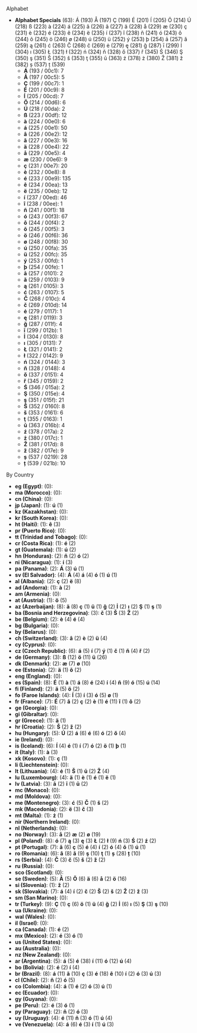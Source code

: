 Alphabet

- **Alphabet Specials** (63):  Á (193) Å (197) Ç (199) É (201) Í (205) Ö (214) Ú (218) ß (223) à (224) á (225) â (226) ã (227) ä (228) å (229) æ (230) ç (231) è (232) é (233) ê (234) ë (235) í (237) î (238) ñ (241) ó (243) ô (244) õ (245) ö (246) ø (248) ú (250) ü (252) ý (253) þ (254) ā (257) ă (259) ą (261) ć (263) Č (268) č (269) ė (279) ę (281) ğ (287) ī (299) İ (304) ı (305) Ł (321) ł (322) ń (324) ň (328) ő (337) ř (345) Ś (346) Ş (350) ş (351) Š (352) š (353) ţ (355) ū (363) ź (378) ż (380) Ž (381) ž (382) ș (537) ț (539)
  - **Á** (193 / 00c1): 7
  - **Å** (197 / 00c5): 5
  - **Ç** (199 / 00c7): 1
  - **É** (201 / 00c9): 8
  - **Í** (205 / 00cd): 7
  - **Ö** (214 / 00d6): 6
  - **Ú** (218 / 00da): 2
  - **ß** (223 / 00df): 12
  - **à** (224 / 00e0): 6
  - **á** (225 / 00e1): 50
  - **â** (226 / 00e2): 12
  - **ã** (227 / 00e3): 16
  - **ä** (228 / 00e4): 22
  - **å** (229 / 00e5): 4
  - **æ** (230 / 00e6): 9
  - **ç** (231 / 00e7): 20
  - **è** (232 / 00e8): 8
  - **é** (233 / 00e9): 135
  - **ê** (234 / 00ea): 13
  - **ë** (235 / 00eb): 12
  - **í** (237 / 00ed): 46
  - **î** (238 / 00ee): 1
  - **ñ** (241 / 00f1): 18
  - **ó** (243 / 00f3): 67
  - **ô** (244 / 00f4): 2
  - **õ** (245 / 00f5): 3
  - **ö** (246 / 00f6): 36
  - **ø** (248 / 00f8): 30
  - **ú** (250 / 00fa): 35
  - **ü** (252 / 00fc): 35
  - **ý** (253 / 00fd): 1
  - **þ** (254 / 00fe): 1
  - **ā** (257 / 0101): 2
  - **ă** (259 / 0103): 9
  - **ą** (261 / 0105): 3
  - **ć** (263 / 0107): 5
  - **Č** (268 / 010c): 4
  - **č** (269 / 010d): 14
  - **ė** (279 / 0117): 1
  - **ę** (281 / 0119): 3
  - **ğ** (287 / 011f): 4
  - **ī** (299 / 012b): 1
  - **İ** (304 / 0130): 8
  - **ı** (305 / 0131): 7
  - **Ł** (321 / 0141): 2
  - **ł** (322 / 0142): 9
  - **ń** (324 / 0144): 3
  - **ň** (328 / 0148): 4
  - **ő** (337 / 0151): 4
  - **ř** (345 / 0159): 2
  - **Ś** (346 / 015a): 2
  - **Ş** (350 / 015e): 4
  - **ş** (351 / 015f): 21
  - **Š** (352 / 0160): 8
  - **š** (353 / 0161): 6
  - **ţ** (355 / 0163): 1
  - **ū** (363 / 016b): 4
  - **ź** (378 / 017a): 2
  - **ż** (380 / 017c): 1
  - **Ž** (381 / 017d): 8
  - **ž** (382 / 017e): 9
  - **ș** (537 / 0219): 28
  - **ț** (539 / 021b): 10




By Country


- **eg (Egypt)**:  (0): 
- **ma (Morocco)**:  (0): 
- **cn (China)**:  (0): 
- **jp (Japan)**:  (1):  **ú** (1)
- **kz (Kazakhstan)**:  (0): 
- **kr (South Korea)**:  (0): 
- **ht (Haiti)**:  (1):  **ê** (3)
- **pr (Puerto Rico)**:  (0): 
- **tt (Trinidad and Tobago)**:  (0): 
- **cr (Costa Rica)**:  (1):  **é** (2)
- **gt (Guatemala)**:  (1):  **ú** (2)
- **hn (Honduras)**:  (2):  **ñ** (2) **ó** (2)
- **ni (Nicaragua)**:  (1):  **í** (3)
- **pa (Panama)**:  (2):  **Á** (3) **ú** (1)
- **sv (El Salvador)**:  (4):  **Á** (4) **á** (4) **ó** (1) **ú** (1)
- **al (Albania)**:  (2):  **ç** (2) **ë** (8)
- **ad (Andorra)**:  (1):  **à** (2)
- **am (Armenia)**:  (0): 
- **at (Austria)**:  (1):  **ö** (5)
- **az (Azerbaijan)**:  (8):  **ä** (8) **ç** (1) **ü** (1) **ğ** (2) **İ** (2) **ı** (2) **Ş** (1) **ş** (1)
- **ba (Bosnia and Herzegovina)**:  (3):  **č** (3) **Š** (3) **Ž** (2)
- **be (Belgium)**:  (2):  **è** (4) **é** (4)
- **bg (Bulgaria)**:  (0): 
- **by (Belarus)**:  (0): 
- **ch (Switzerland)**:  (3):  **â** (2) **è** (2) **ü** (4)
- **cy (Cyprus)**:  (0): 
- **cz (Czech Republic)**:  (6):  **á** (5) **í** (7) **ý** (1) **č** (1) **ň** (4) **ř** (2)
- **de (Germany)**:  (3):  **ß** (12) **ö** (11) **ü** (26)
- **dk (Denmark)**:  (2):  **æ** (7) **ø** (10)
- **ee (Estonia)**:  (2):  **ä** (1) **õ** (2)
- **eng (England)**:  (0): 
- **es (Spain)**:  (8):  **É** (1) **à** (1) **á** (8) **é** (24) **í** (4) **ñ** (9) **ó** (15) **ú** (14)
- **fi (Finland)**:  (2):  **ä** (5) **ö** (2)
- **fo (Faroe Islands)**:  (4):  **Í** (3) **í** (3) **ó** (5) **ø** (1)
- **fr (France)**:  (7):  **É** (7) **â** (2) **ç** (2) **è** (1) **é** (11) **î** (1) **ô** (2)
- **ge (Georgia)**:  (0): 
- **gi (Gibraltar)**:  (0): 
- **gr (Greece)**:  (1):  **ä** (1)
- **hr (Croatia)**:  (2):  **Š** (2) **ž** (2)
- **hu (Hungary)**:  (5):  **Ú** (2) **á** (6) **é** (6) **ó** (2) **ő** (4)
- **ie (Ireland)**:  (0): 
- **is (Iceland)**:  (6):  **Í** (4) **é** (1) **í** (7) **ó** (2) **ö** (1) **þ** (1)
- **it (Italy)**:  (1):  **à** (3)
- **xk (Kosovo)**:  (1):  **ç** (1)
- **li (Liechtenstein)**:  (0): 
- **lt (Lithuania)**:  (4):  **ė** (1) **Š** (1) **ū** (2) **Ž** (4)
- **lu (Luxembourg)**:  (4):  **ä** (1) **è** (1) **é** (1) **ë** (1)
- **lv (Latvia)**:  (3):  **ā** (2) **ī** (1) **ū** (2)
- **mc (Monaco)**:  (0): 
- **md (Moldova)**:  (0): 
- **me (Montenegro)**:  (3):  **ć** (5) **Č** (1) **š** (2)
- **mk (Macedonia)**:  (2):  **ë** (3) **č** (3)
- **mt (Malta)**:  (1):  **ż** (1)
- **nir (Northern Ireland)**:  (0): 
- **nl (Netherlands)**:  (0): 
- **no (Norway)**:  (3):  **å** (2) **æ** (2) **ø** (19)
- **pl (Poland)**:  (8):  **ó** (7) **ą** (3) **ę** (3) **Ł** (2) **ł** (9) **ń** (3) **Ś** (2) **ź** (2)
- **pt (Portugal)**:  (7):  **ã** (6) **ç** (5) **é** (4) **í** (2) **ó** (4) **õ** (1) **ú** (1)
- **ro (Romania)**:  (6):  **â** (8) **ă** (9) **ş** (10) **ţ** (1) **ș** (28) **ț** (10)
- **rs (Serbia)**:  (4):  **Č** (3) **č** (5) **š** (2) **ž** (2)
- **ru (Russia)**:  (0): 
- **sco (Scotland)**:  (0): 
- **se (Sweden)**:  (5):  **Å** (5) **Ö** (6) **ä** (6) **å** (2) **ö** (16)
- **si (Slovenia)**:  (1):  **ž** (2)
- **sk (Slovakia)**:  (7):  **á** (4) **í** (2) **č** (2) **Š** (2) **š** (2) **Ž** (2) **ž** (3)
- **sm (San Marino)**:  (0): 
- **tr (Turkey)**:  (9):  **Ç** (1) **ç** (6) **ö** (1) **ü** (4) **ğ** (2) **İ** (6) **ı** (5) **Ş** (3) **ş** (10)
- **ua (Ukraine)**:  (0): 
- **wal (Wales)**:  (0): 
- **il (Israel)**:  (0): 
- **ca (Canada)**:  (1):  **é** (2)
- **mx (Mexico)**:  (2):  **é** (3) **ó** (1)
- **us (United States)**:  (0): 
- **au (Australia)**:  (0): 
- **nz (New Zealand)**:  (0): 
- **ar (Argentina)**:  (5):  **á** (5) **é** (38) **í** (11) **ó** (12) **ú** (4)
- **bo (Bolivia)**:  (2):  **é** (2) **í** (4)
- **br (Brazil)**:  (8):  **á** (11) **ã** (10) **ç** (3) **é** (18) **ê** (10) **í** (2) **ó** (3) **ú** (3)
- **cl (Chile)**:  (2):  **ñ** (2) **ó** (5)
- **co (Colombia)**:  (4):  **á** (1) **é** (2) **ó** (3) **ú** (1)
- **ec (Ecuador)**:  (0): 
- **gy (Guyana)**:  (0): 
- **pe (Peru)**:  (2):  **é** (3) **ó** (1)
- **py (Paraguay)**:  (2):  **ñ** (2) **ó** (3)
- **uy (Uruguay)**:  (4):  **é** (11) **ñ** (3) **ó** (1) **ú** (4)
- **ve (Venezuela)**:  (4):  **á** (6) **é** (3) **í** (1) **ú** (3)




